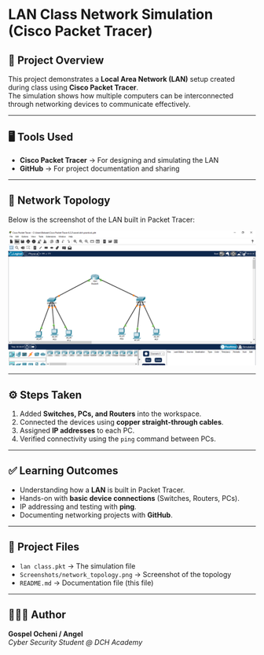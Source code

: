 # LAN Class Network Simulation (Cisco Packet Tracer)

## 📌 Project Overview
This project demonstrates a **Local Area Network (LAN)** setup created during class using **Cisco Packet Tracer**.  
The simulation shows how multiple computers can be interconnected through networking devices to communicate effectively.

---

## 🖥️ Tools Used
- **Cisco Packet Tracer** → For designing and simulating the LAN  
- **GitHub** → For project documentation and sharing  

---

## 📡 Network Topology
Below is the screenshot of the LAN built in Packet Tracer:

![Network Topology](https://github.com/AngelIsrael01/network-topology/blob/main/Cisco%20Packet%20Tracer%20-%20C__Users_Bobzee_Cisco%20Packet%20Tracer%208.2.2_saves_dch%20practicaL.pkt%209_18_2025%203_50_00%20PM.png)

---

## ⚙️ Steps Taken
1. Added **Switches, PCs, and Routers** into the workspace.  
2. Connected the devices using **copper straight-through cables**.  
3. Assigned **IP addresses** to each PC.  
4. Verified connectivity using the `ping` command between PCs.  

---

## ✅ Learning Outcomes
- Understanding how a **LAN** is built in Packet Tracer.  
- Hands-on with **basic device connections** (Switches, Routers, PCs).  
- IP addressing and testing with **ping**.  
- Documenting networking projects with **GitHub**.  

---

## 📂 Project Files
- `lan class.pkt` → The simulation file  
- `Screenshots/network_topology.png` → Screenshot of the topology  
- `README.md` → Documentation file (this file)  

---

## 👨🏽‍💻 Author
**Gospel Ocheni / Angel**  
*Cyber Security Student @ DCH Academy*
